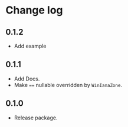 # Change log

## 0.1.2

- Add example

## 0.1.1

- Add Docs.
- Make `==` nullable overridden by `WinIanaZone`.

## 0.1.0

- Release package.

